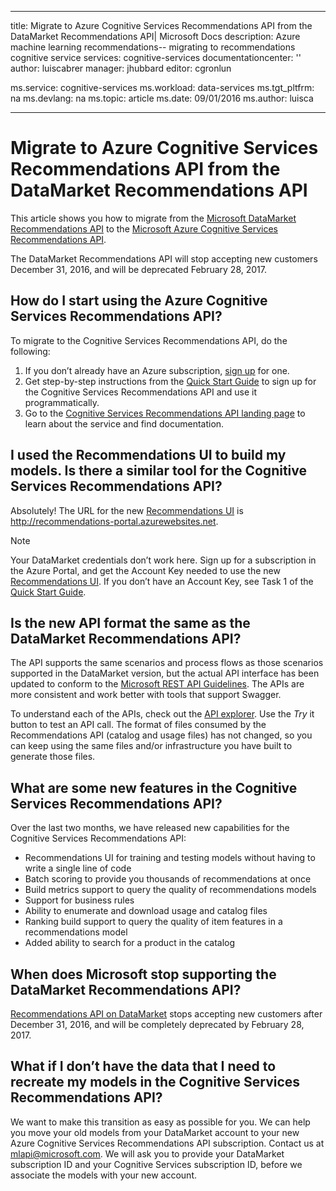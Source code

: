 
---
title: Migrate to Azure Cognitive Services Recommendations API from the DataMarket Recommendations API| Microsoft Docs
description: Azure machine learning recommendations-- migrating to recommendations cognitive service
services: cognitive-services
documentationcenter: ''
author: luiscabrer
manager: jhubbard
editor: cgronlun

ms.service: cognitive-services
ms.workload: data-services
ms.tgt_pltfrm: na
ms.devlang: na
ms.topic: article
ms.date: 09/01/2016
ms.author: luisca

---
# Migrate to Azure Cognitive Services Recommendations API from the DataMarket Recommendations API
This article shows you how to migrate from the [Microsoft DataMarket Recommendations API](https://datamarket.azure.com/dataset/amla/recommendations) 
to the [Microsoft Azure Cognitive Services Recommendations API](https://www.microsoft.com/cognitive-services/en-us/recommendations-api).

The DataMarket Recommendations API will stop accepting new customers December 31, 2016, and will be deprecated February 28, 2017.

## How do I start using the Azure Cognitive Services Recommendations API?
To migrate to the Cognitive Services Recommendations API, do the following:

1. If you don’t already have an Azure subscription, [sign up](https://portal.azure.com/#create/Microsoft.CognitiveServices/apitype/Recommendations/pricingtier/S1) for one. 
2. Get step-by-step instructions from the [Quick Start Guide](cognitive-services-recommendations-quick-start.md) to sign up for the Cognitive Services Recommendations API and use it programmatically. 
3. Go to the [Cognitive Services Recommendations API landing page](https://www.microsoft.com/cognitive-services/en-us/recommendations-api) to learn about the service and find documentation.

## I used the Recommendations UI to build my models. Is there a similar tool for the Cognitive Services Recommendations API?
Absolutely! The URL for the new [Recommendations UI](http://recommendations-portal.azurewebsites.net/) is http://recommendations-portal.azurewebsites.net. 

> [!NOTE]
> Your DataMarket credentials don’t work here. Sign up for a subscription in the Azure Portal, 
> and get the Account Key needed to use the new [Recommendations UI](http://recommendations-portal.azurewebsites.net/).
> If you don’t have an Account Key, see Task 1 of the [Quick Start Guide](cognitive-services-recommendations-quick-start.md).
> 
> 

## Is the new API format the same as the DataMarket Recommendations API?
The API supports the same scenarios and process flows as those scenarios supported in the DataMarket version, but the
actual API interface has been updated to conform to the [Microsoft REST API Guidelines](https://github.com/Microsoft/api-guidelines/blob/master/Guidelines.md). 
The APIs are more consistent and work better with tools that support Swagger.

To understand each of the APIs, check out the [API explorer](https://westus.dev.cognitive.microsoft.com/docs/services/Recommendations.V4.0/operations/56f30d77eda5650db055a3db).
Use the *Try* it button to test an API call. The format of files consumed by the Recommendations API (catalog and
usage files) has not changed, so you can keep using the same files and/or infrastructure you have built to generate those files.

## What are some new features in the Cognitive Services Recommendations API?
Over the last two months, we have released new capabilities for the Cognitive Services Recommendations API:

* Recommendations UI for training and testing models without having to write a single line of code
* Batch scoring to provide you thousands of recommendations at once
* Build metrics support to query the quality of recommendations models
* Support for business rules
* Ability to enumerate and download usage and catalog files
* Ranking build support to query the quality of item features in a recommendations model
* Added ability to search for a product in the catalog

## When does Microsoft stop supporting the DataMarket Recommendations API?
[Recommendations API on DataMarket](https://datamarket.azure.com/dataset/amla/recommendations) stops accepting new customers after December 31, 2016, and will be completely deprecated by February 28, 2017. 

## What if I don’t have the data that I need to recreate my models in the Cognitive Services Recommendations API?
We want to make this transition as easy as possible for you. We can help you move your old models from your DataMarket account to your new Azure Cognitive Services Recommendations API subscription. 
Contact us at [mlapi@microsoft.com](mailto://mlapi@microsoft.com). We will ask you to provide your DataMarket subscription ID and your Cognitive Services subscription ID, before we associate the models with your new account.

